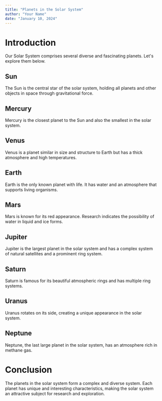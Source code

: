 ```yaml
---
title: "Planets in the Solar System"
author: "Your Name"
date: "January 10, 2024"
---
```


# Introduction

Our Solar System comprises several diverse and fascinating planets. Let's explore them below.

## Sun

The Sun is the central star of the solar system, holding all planets and other objects in space through gravitational force.

## Mercury

Mercury is the closest planet to the Sun and also the smallest in the solar system.

## Venus

Venus is a planet similar in size and structure to Earth but has a thick atmosphere and high temperatures.

## Earth

Earth is the only known planet with life. It has water and an atmosphere that supports living organisms.

## Mars

Mars is known for its red appearance. Research indicates the possibility of water in liquid and ice forms.

## Jupiter

Jupiter is the largest planet in the solar system and has a complex system of natural satellites and a prominent ring system.

## Saturn

Saturn is famous for its beautiful atmospheric rings and has multiple ring systems.

## Uranus

Uranus rotates on its side, creating a unique appearance in the solar system.

## Neptune

Neptune, the last large planet in the solar system, has an atmosphere rich in methane gas.

# Conclusion

The planets in the solar system form a complex and diverse system. Each planet has unique and interesting characteristics, making the solar system an attractive subject for research and exploration.
